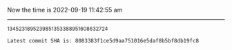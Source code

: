 Now the time is 2022-09-19 11:42:55 am

---

<small>1345231895239851353388951608632724</small>

```txt
Latest commit SHA is: 8083383f1ce5d9aa751016e5daf8b5bf8db19fc8
```
